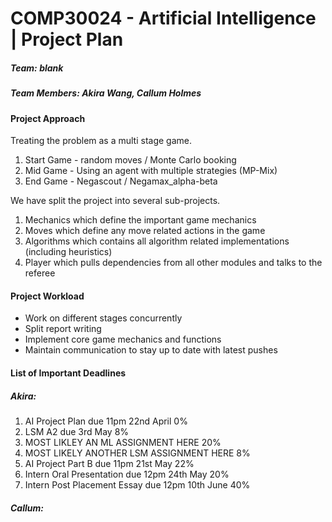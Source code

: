 COMP30024 - Artificial Intelligence | Project Plan
===================================
##### Team: _blank_
##### Team Members: Akira Wang, Callum Holmes

#### Project Approach
Treating the problem as a multi stage game.
1. Start Game - random moves / Monte Carlo booking
2. Mid Game - Using an agent with multiple strategies (MP-Mix)
3. End Game - Negascout / Negamax_alpha-beta

We have split the project into several sub-projects.
1. Mechanics which define the important game mechanics
2. Moves which define any move related actions in the game
3. Algorithms which contains all algorithm related implementations (including heuristics)
4. Player which pulls dependencies from all other modules and talks to the referee

#### Project Workload
- Work on different stages concurrently
- Split report writing
- Implement core game mechanics and functions
- Maintain communication to stay up to date with latest pushes

#### List of Important Deadlines
##### Akira:
1. AI Project Plan due 11pm 22nd April 0%
2. LSM A2 due 3rd May 8%
3. MOST LIKLEY AN ML ASSIGNMENT HERE 20%
4. MOST LIKELY ANOTHER LSM ASSIGNMENT HERE 8%
5. AI Project Part B due 11pm 21st May 22%
6. Intern Oral Presentation due 12pm 24th May 20%
7. Intern Post Placement Essay due 12pm 10th June 40%

##### Callum:



